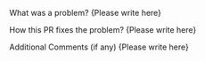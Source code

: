 What was a problem?
{Please write here}

How this PR fixes the problem?
{Please write here}

Additional Comments (if any)
{Please write here}
